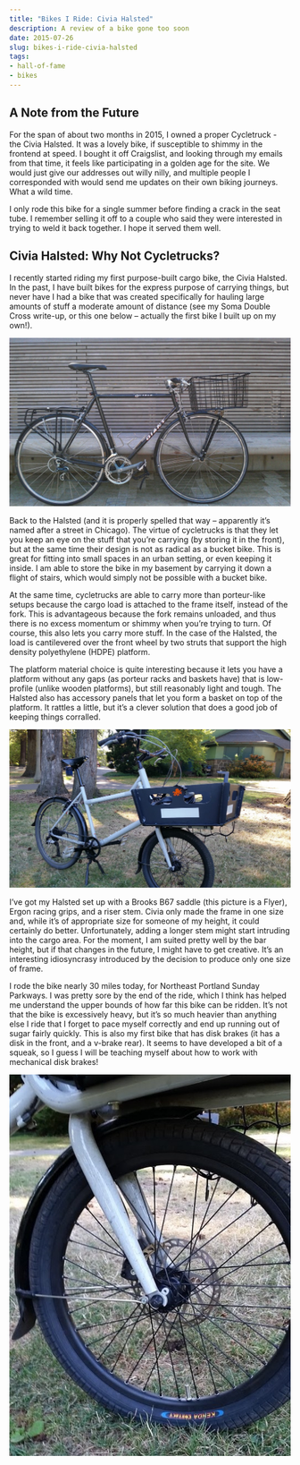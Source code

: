 ```yaml
---
title: "Bikes I Ride: Civia Halsted"
description: A review of a bike gone too soon
date: 2015-07-26
slug: bikes-i-ride-civia-halsted
tags:
- hall-of-fame
- bikes
---
```

## A Note from the Future

For the span of about two months in 2015, I owned a proper Cycletruck - the Civia Halsted. It was a lovely bike, if susceptible to shimmy in the frontend at speed. I bought it off Craigslist, and looking through my emails from that time, it feels like participating in a golden age for the site. We would just give our addresses out willy nilly, and multiple people I corresponded with would send me updates on their own biking journeys. What a wild time.

I only rode this bike for a single summer before finding a crack in the seat tube. I remember selling it off to a couple who said they were interested in trying to weld it back together. I hope it served them well.

## Civia Halsted: Why Not Cycletrucks?
I recently started riding my first purpose-built cargo bike, the Civia Halsted. In the past, I have built bikes for the express purpose of carrying things, but never have I had a bike that was created specifically for hauling large amounts of stuff a moderate amount of distance (see my Soma Double Cross write-up, or this one below – actually the first bike I built up on my own!).

![The first bike I built up on my own - a tubular cromoly steel frame with stem shifters, a Bontrager ultralight rear rack, and a massive Wald 1392 basket in the front](./first-cargo-bike.jpeg)

Back to the Halsted (and it is properly spelled that way – apparently it’s named after a street in Chicago). The virtue of cycletrucks is that they let you keep an eye on the stuff that you’re carrying (by storing it in the front), but at the same time their design is not as radical as a bucket bike. This is great for fitting into small spaces in an urban setting, or even keeping it inside. I am able to store the bike in my basement by carrying it down a flight of stairs, which would simply not be possible with a bucket bike.

At the same time, cycletrucks are able to carry more than porteur-like setups because the cargo load is attached to the frame itself, instead of the fork. This is advantageous because the fork remains unloaded, and thus there is no excess momentum or shimmy when you’re trying to turn. Of course, this also lets you carry more stuff. In the case of the Halsted, the load is cantilevered over the front wheel by two struts that support the high density polyethylene (HDPE) platform.

The platform material choice is quite interesting because it lets you have a platform without any gaps (as porteur racks and baskets have) that is low-profile (unlike wooden platforms), but still reasonably light and tough. The Halsted also has accessory panels that let you form a basket on top of the platform. It rattles a little, but it’s a clever solution that does a good job of keeping things corralled.

![Three-quarters view of the Civia Halsted - white bike with swept-back handlebars, a large rear wheel and a smaller front wheel; above the front wheel is a large plastic basket.](./halsted-front.jpeg)

I’ve got my Halsted set up with a Brooks B67 saddle (this picture is a Flyer), Ergon racing grips, and a riser stem. Civia only made the frame in one size and, while it’s of appropriate size for someone of my height, it could certainly do better. Unfortunately, adding a longer stem might start intruding into the cargo area. For the moment, I am suited pretty well by the bar height, but if that changes in the future, I might have to get creative. It’s an interesting idiosyncrasy introduced by the decision to produce only one size of frame.

I rode the bike nearly 30 miles today, for Northeast Portland Sunday Parkways. I was pretty sore by the end of the ride, which I think has helped me understand the upper bounds of how far this bike can be ridden. It’s not that the bike is excessively heavy, but it’s so much heavier than anything else I ride that I forget to pace myself correctly and end up running out of sugar fairly quickly. This is also my first bike that has disk brakes (it has a disk in the front, and a v-brake rear). It seems to have developed a bit of a squeak, so I guess I will be teaching myself about how to work with mechanical disk brakes!

![The front wheel of the Civia Halsted, with black Kenda tire and mechanically actuated disk brake](./halsted-brakes.jpeg)
